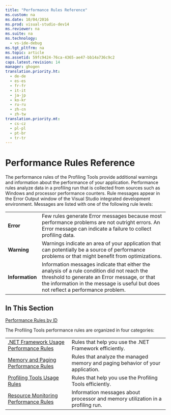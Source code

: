 ```yaml
---
title: "Performance Rules Reference"
ms.custom: na
ms.date: 10/04/2016
ms.prod: visual-studio-dev14
ms.reviewer: na
ms.suite: na
ms.technology: 
  - vs-ide-debug
ms.tgt_pltfrm: na
ms.topic: article
ms.assetid: 59fc9424-76ca-4365-ae47-bb14a736c9c2
caps.latest.revision: 14
manager: ghogen
translation.priority.ht: 
  - de-de
  - es-es
  - fr-fr
  - it-it
  - ja-jp
  - ko-kr
  - ru-ru
  - zh-cn
  - zh-tw
translation.priority.mt: 
  - cs-cz
  - pl-pl
  - pt-br
  - tr-tr
---
```

# Performance Rules Reference
The performance rules of the Profiling Tools provide additional warnings and information about the performance of your application. Performance rules analyze data in a profiling run that is collected from sources such as Windows and processor performance counters. Rule messages appear in the Error Output window of the Visual Studio integrated development environment. Messages are listed with one of the following rule levels:  
  
|||  
|-|-|  
|**Error**|Few rules generate Error messages because most performance problems are not outright errors. An Error message can indicate a failure to collect profiling data.|  
|**Warning**|Warnings indicate an area of your application that can potentially be a source of performance problems or that might benefit from optimizations.|  
|**Information**|Information messages indicate that either the analysis of a rule condition did not reach the threshold to generate an Error message, or that the information in the message is useful but does not reflect a performance problem.|  
  
## In This Section  
 [Performance Rules by ID](../VS_IDE/Performance-Rules-by-ID.md)  
  
 The Profiling Tools performance rules are organized in four categories:  
  
|||  
|-|-|  
|[.NET Framework Usage Performance Rules](../VS_IDE/.NET-Framework-Usage-Performance-Rules.md)|Rules that help you use the .NET Framework efficiently.|  
|[Memory and Paging Performance Rules](../VS_IDE/Memory-and-Paging-Performance-Rules.md)|Rules that analyze the managed memory and paging behavior of your application.|  
|[Profiling Tools Usage Rules](../VS_IDE/Profiling-Tools-Usage-Rules.md)|Rules that help you use the Profiling Tools efficiently.|  
|[Resource Monitoring Performance Rules](../VS_IDE/Resource-Monitoring-Performance-Rules.md)|Information messages about processor and memory utilization in a profiling run.|